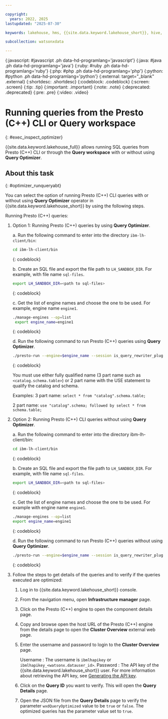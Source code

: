 ```yaml
---

copyright:
  years: 2022, 2025
lastupdated: "2025-07-30"

keywords: lakehouse, hms, {{site.data.keyword.lakehouse_short}}, hive, metastore

subcollection: watsonxdata

---
```


{:javascript: #javascript .ph data-hd-programlang='javascript'}
{:java: #java .ph data-hd-programlang='java'}
{:ruby: #ruby .ph data-hd-programlang='ruby'}
{:php: #php .ph data-hd-programlang='php'}
{:python: #python .ph data-hd-programlang='python'}
{:external: target="_blank" .external}
{:shortdesc: .shortdesc}
{:codeblock: .codeblock}
{:screen: .screen}
{:tip: .tip}
{:important: .important}
{:note: .note}
{:deprecated: .deprecated}
{:pre: .pre}
{:video: .video}

# Running queries from the Presto (C++) CLI or Query workspace
{: #exec_inspect_optimizer}

{{site.data.keyword.lakehouse_full}} allows running SQL queries from Presto (C++) CLI or through the **Query workspace** with or without using **Query Optimizer**.

## About this task
{: #optimizer_runqueryabt}

You can select the option of running Presto (C++) CLI queries with or without using **Query Optimizer** operator in {{site.data.keyword.lakehouse_short}} by using the following steps.

Running Presto (C++) queries:

1. Option 1: Running Presto (C++) queries by using **Query Optimizer**.

   a. Run the following command to enter into the directory `ibm-lh-client/bin`:
      ```bash
      cd ibm-lh-client/bin
      ```
      {: codeblock}

   b. Create an SQL file and export the file path to `LH_SANDBOX_DIR`. For example, with file name `sql-files`.
      ```bash
      export LH_SANDBOX_DIR=<path to sql-files>
      ```
      {: codeblock}

   c. Get the list of engine names and choose the one to be used. For example, engine name `engine1`.
      ```bash
      ./manage-engines --op=list
       export engine_name=engine1
      ```
      {: codeblock}

   d. Run the following command to run Presto (C++) queries using **Query Optimizer**.
      ```bash
      ./presto-run --engine=$engine_name --session is_query_rewriter_plugin_enabled=true -f $LH_SANDBOX_DIR/sql-files.sql
      ```
      {: codeblock}

   You must use either fully qualified name (3 part name such as `<catalog.schema.table>`) or 2 part name with the USE statement to qualify the catalog and schema.

   Examples: 3 part name: `select * from "catalog".schema.table;`

   2 part name: `use "catalog".schema; followed by select * from schema.table;`

2. Option 2: Running Presto (C++) CLI queries without using **Query Optimizer**.

   a. Run the following command to enter into the directory ibm-lh-client/bin:
      ```bash
      cd ibm-lh-client/bin
      ```
      {: codeblock}

   b. Create an SQL file and export the file path to `LH_SANDBOX_DIR`. For example, with file name `sql-files`.

      ```bash
      export LH_SANDBOX_DIR=<path to sql-files>
      ```
      {: codeblock}

   c. Get the list of engine names and choose the one to be used. For example with engine name `engine1`.
      ```bash
      ./manage-engines --op=list
      export engine_name=engine1
      ```
      {: codeblock}

   d. Run the following command to run Presto (C++) queries without using **Query Optimizer**.
      ```bash
      ./presto-run --engine=$engine_name --session is_query_rewriter_plugin_enabled=false -f $LH_SANDBOX_DIR/sql-files.sql
      ```
      {: codeblock}

3. Follow the steps to get details of the queries and to verify if the queries executed are optimized:

   1. Log in to {{site.data.keyword.lakehouse_short}} console.

   2. From the navigation menu, open **Infrastructure manager** page.

   3. Click on the Presto (C++) engine to open the component details page.

   4. Copy and browse open the host URL of the Presto (C++) engine from the details page to open the **Cluster Overview** external web page.

   5. Enter the username and password to login to the **Cluster Overview** page.

      Username : The username is `ibmlhapikey` or `ibmlhapikey_<watsonx.datauser_id>`.
      Password : The API key of the {{site.data.keyword.lakehouse_short}} user. For more information about retrieving the API key, see [Generating the API key]({{site.data.keyword.ref-con-presto-serv-link}}).

   5. Click on the **Query ID** you want to verify. This will open the **Query Details** page.

   6. Open the JSON file from the **Query Details** page to verify the parameter `wxdQueryOptimized` value to be `true` or `false`. The optimized queries has the parameter value set to `true`.
